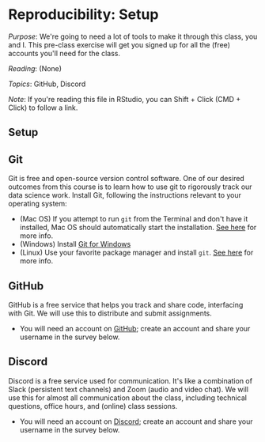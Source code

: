 
# Reproducibility: Setup

*Purpose*: We're going to need a lot of tools to make it through this class, you and I. This pre-class exercise will get you signed up for all the (free) accounts you'll need for the class.

*Reading*: (None)

*Topics*: GitHub, Discord

*Note*: If you're reading this file in RStudio, you can Shift + Click (CMD + Click) to follow a link.

## Setup
<!-- -------------------------------------------------- -->

## Git
<!-- ------------------------- -->

Git is free and open-source version control software. One of our desired outcomes from this course is to learn how to use git to rigorously track our data science work. Install Git, following the instructions relevant to your operating system:

- (Mac OS) If you attempt to run `git` from the Terminal and don't have it installed, Mac OS should automatically start the installation. [See here](https://git-scm.com/book/en/v2/Getting-Started-Installing-Git) for more info.
- (Windows) Install [Git for Windows](https://gitforwindows.org/)
- (Linux) Use your favorite package manager and install `git`. [See here](https://git-scm.com/book/en/v2/Getting-Started-Installing-Git) for more info.

## GitHub
<!-- ------------------------- -->

GitHub is a free service that helps you track and share code, interfacing with Git. We will use this to distribute and submit assignments.

- You will need an account on [GitHub](https://github.com/); create an account and share your username in the survey below.

## Discord
<!-- ------------------------- -->

Discord is a free service used for communication. It's like a combination of Slack (persistent text channels) and Zoom (audio and video chat). We will use this for almost all communication about the class, including technical questions, office hours, and (online) class sessions.

- You will need an account on [Discord](https://discord.com/); create an account and share your username in the survey below.

<!-- include-exit-ticket -->
